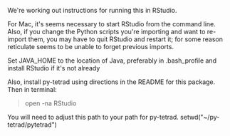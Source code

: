 We're working out instructions for running this in RStudio.
 
For Mac, it's seems necessary to start RStudio from the command line.
Also, if you change the Python scripts you're importing and want to
re-import them, you may have to quit RStudio and restart it; for some
reason reticulate seems to be unable to forget previous imports.

Set JAVA_HOME to the location of Java, preferably in .bash_profile and install RStudio if it's not already

Also, install py-tetrad using directions in the README for this package.
Then in terminal:

 > open -na RStudio

You will need to adjust this path to your path for py-tetrad.
setwd("~/py-tetrad/pytetrad")